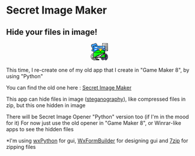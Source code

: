 Secret Image Maker
======

Hide your files in image!
-----

<p align="center">
<img src="https://github.com/MRizaF/Secret-Image-Maker/blob/master/assets/Secret%20Image%20Maker%20-%20Icon.png" alt="Icon"/>
</p>

This time, I re-create one of my old app that I create in "Game Maker 8", by using "Python"

You can find the old one here : [Secret Image Maker](https://gmindo.forumid.net/t1267-secret-image-maker)

This app can hide files in image ([steganography](https://en.wikipedia.org/wiki/Steganography)), like compressed files in zip, but this one hidden in image

There will be Secret Image Opener "Python" version too (if I'm in the mood for it)
For now just use the old opener in "Game Maker 8", or Winrar-like apps to see the hidden files

*I'm using [wxPython](https://www.wxpython.org/) for gui, [WxFormBuilder](https://sourceforge.net/projects/wxformbuilder/) for designing gui and [7zip](https://www.7-zip.org/) for zipping files
